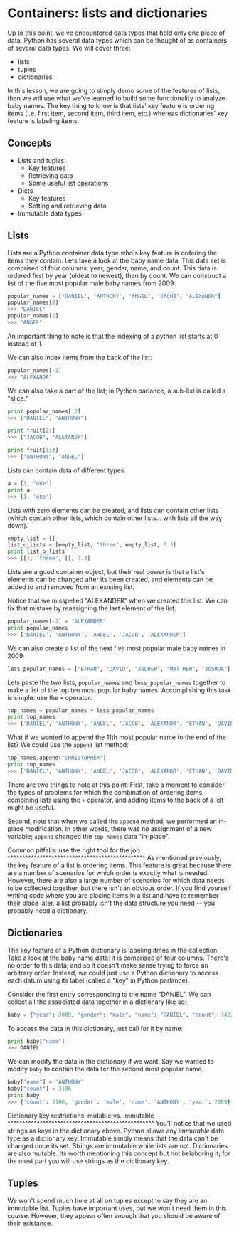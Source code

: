 Containers: lists and dictionaries
==================================
Up to this point, we've encountered data types that hold only one piece of data. Python has several data types which can be thought of as containers of several data types. We will cover three:

* lists
* tuples
* dictionaries

In this lesson, we are going to simply demo some of the features of lists, then we will use what we've learned to build some functionality to analyze baby names. The key thing to know is that lists' key feature is ordering items (i.e. first item, second item, third item, etc.) whereas dictionaries' key feature is labeling items.


Concepts
--------
* Lists and tuples:
    * Key features
    * Retrieving data
    * Some useful list operations
* Dicts
    * Key features
    * Setting and retrieving data
* Immutable data types


Lists
-----
Lists are a Python container data type who's key feature is ordering the items they contain. Lets take a look at the baby name data. This data set is comprised of four columns: year, gender, name, and count. This data is ordered first by year (oldest to newest), then by count. We can construct a list of the five most popular male baby names from 2009:

```python
popular_names = ["DANIEL", "ANTHONY", "ANGEL", "JACOB", "ALEXANDR"]
popular_names[0]
>>> "DANIEL"
popular_names[2]
>>> "ANGEL"
```

An important thing to note is that the indexing of a python list starts at 0 instead of 1.

We can also index items from the back of the list:

```python
popular_names[-1]
>>> "ALEXANDR"
```

We can also take a part of the list; in Python parlance, a sub-list is called a "slice."

```python
print popular_names[:2]
>>> ["DANIEL", "ANTHONY"]

print fruit[2:]
>>> ["JACOB", "ALEXANDR"]

print fruit[1:3]
>>> ["ANTHONY", "ANGEL"]
```

Lists can contain data of different types.

```python
a = [1, "one"]
print a
>>> [1, 'one']
```

Lists with zero elements can be created, and lists can contain other lists (which contain other lists, which contain other lists... with lists all the way down).

```python
empty_list = []
list_o_lists = [empty_list, "three", empty_list, 7.3]
print list_o_lists
>>> [[], 'three', [], 7.3]
```

Lists are a good container object, but their real power is that a list's elements can be changed after its been created, and elements can be added to and removed from an existing list.

Notice that we misspelled "ALEXANDER" when we created this list. We can fix that mistake by reassigning the last element of the list.

```python
popular_names[-1] = "ALEXANDER"
print popular_names
>>> ['DANIEL', 'ANTHONY', 'ANGEL', 'JACOB', 'ALEXANDER']
```

We can also create a list of the next five most popular male baby names in 2009:

```python 
less_popular_names = ["ETHAN", "DAVID", "ANDREW", "MATTHEW", "JOSHUA"]
```

Lets paste the two lists, `popular_names` and `less_popular_names` together to make a list of the top ten most popular baby names. Accomplishing this task is simple: use the `+` operator:

```python
top_names = popular_names + less_popular_names
print top_names
>>> ['DANIEL', 'ANTHONY', 'ANGEL', 'JACOB', 'ALEXANDR', 'ETHAN', 'DAVID', 'ANDREW', 'MATTHEW', 'JOSHUA']
```

What if we wanted to append the 11th most popular name to the end of the list? We could use the `append` list method:

```python
top_names.append("CHRISTOPHER")
print top_names
>>> ['DANIEL', 'ANTHONY', 'ANGEL', 'JACOB', 'ALEXANDR', 'ETHAN', 'DAVID', 'ANDREW', 'MATTHEW', 'JOSHUA', 'CHRISTOPHER']
```

There are two things to note at this point: First, take a moment to consider the types of problems for which the combination of ordering items, combining lists using the `+` operator, and adding items to the back of a list might be useful.

Second, note that when we called the `append` method, we performed an in-place modification. In other words, there was no assignment of a new variable; `append` changed the `top_names` data "in-place".


Common pitfalls: use the right tool for the job
^^^^^^^^^^^^^^^^^^^^^^^^^^^^^^^^^^^^^^^^^^^^^^^
As mentioned previously, the key feature of a list is ordering items. This feature is great because there are a number of scenarios for which order is exactly what is needed. However, there are also a large number of scenarios for which data needs to be collected together, but there isn't an obvious order. If you find yourself writing code where you are placing items in a list and have to remember their place later, a list probably isn't the data structure you need -- you probably need a dictionary.


Dictionaries
------------
The key feature of a Python dictionary is labeling itmes in the collection. Take a look at the baby name data: it is comprised of four columns. There's no order to this data, and so it doesn't make sense trying to force an arbitrary order. Instead, we could just use a Python dictionary to access each datum using its label (called a "key" in Python parlance).

Consider the first entry corresponding to the name "DANIEL". We can collect all the associated data together in a dictionary like so:

```python
baby = {"year": 2009, "gender": "male", "name": "DANIEL", "count": 3423}
```

To access the data in this dictionary, just call for it by name:

```python
print baby["name"]
>>> DANIEL
```

We can modify the data in the dictionary if we want. Say we wanted to modify `baby` to contain the data for the second most popular name.

```python
baby["name"] = "ANTHONY"
baby["count"] = 3106
print baby
>>> {'count': 3106, 'gender': 'male', 'name': 'ANTHONY', 'year': 2009}
```


Dictionary key restrictions: mutable vs. immutable
^^^^^^^^^^^^^^^^^^^^^^^^^^^^^^^^^^^^^^^^^^^^^^^^^^
You'll notice that we used strings as keys in the dictionary above. Python allows any *immutable* data type as a dictionary key. Immutable simply means that the data can't be changed once its set. Strings are immutable while lists are not. Dictionaries are also mutable. Its worth mentioning this concept but not belaboring it; for the most part you will use strings as the dictionary key.


Tuples
------
We won't spend much time at all on tuples except to say they are an immutable list. Tuples have important uses, but we won't need them in this course. However, they appear often enough that you should be aware of their existance.
